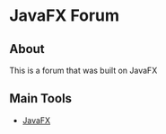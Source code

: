 # JavaFX Forum

## About
This is a forum that was built on JavaFX

## Main Tools
- [JavaFX](https://www.google.com/search?client=safari&rls=en&q=javafx&ie=UTF-8&oe=UTF-8&sei=535AaJ_eOrGo5NoPxry0WQ)
